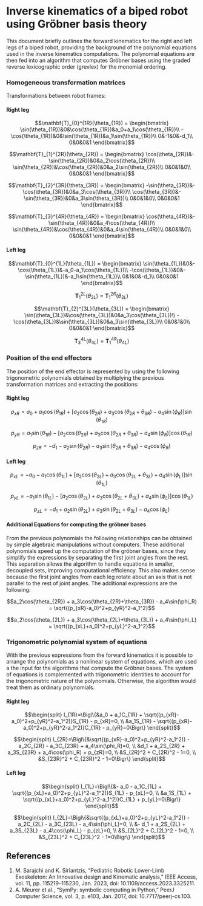 # Inverse kinematics of a biped robot using Gröbner basis theory

This document briefly outlines the forward kinematics for the right and left legs of a biped robot, providing the background of the polynomial equations used in the inverse kinematics computations. The polynomial equations are then fed into an algorithm that computes Gröbner bases using the graded reverse lexicographic order (grevlex) for the monomial ordering.

### Homogeneous transformation matrices

Transformations between robot frames:

#### Right leg

```math
\mathbf{T}_{0}^{1R}(\theta_{1R}) = \begin{bmatrix}
    \sin(\theta_{1R})&0&\cos(\theta_{1R})&a_0+a_1\cos(\theta_{1R})\\
    -\cos(\theta_{1R})&0&\sin(\theta_{1R})&a_1\sin(\theta_{1R})\\
    0&-1&0&-d_1\\
    0&0&0&1
\end{bmatrix}
```

```math
\mathbf{T}_{1}^{2R}(\theta_{2R}) = \begin{bmatrix}
    \cos(\theta_{2R})&-\sin(\theta_{2R})&0&a_2\cos(\theta_{2R})\\
    \sin(\theta_{2R})&\cos(\theta_{2R})&0&a_2\sin(\theta_{2R})\\
    0&0&1&0\\
    0&0&0&1
\end{bmatrix}
```

```math
\mathbf{T}_{2}^{3R}(\theta_{3R}) = \begin{bmatrix}
    -\sin(\theta_{3R})&-\cos(\theta_{3R})&0&a_3\cos(\theta_{3R})\\
    \cos(\theta_{3R})&-\sin(\theta_{3R})&0&a_3\sin(\theta_{3R})\\
    0&0&1&0\\
    0&0&0&1
\end{bmatrix}
```

```math
\mathbf{T}_{3}^{4R}(\theta_{4R}) = \begin{bmatrix}
    \cos(\theta_{4R})&-\sin(\theta_{4R})&0&a_4\cos(\theta_{4R})\\
    \sin(\theta_{4R})&\cos(\theta_{4R})&0&a_4\sin(\theta_{4R})\\
    0&0&1&0\\
    0&0&0&1
\end{bmatrix}
```

#### Left leg

```math
\mathbf{T}_{0}^{1L}(\theta_{1L}) = \begin{bmatrix}
    \sin(\theta_{1L})&0&-\cos(\theta_{1L})&-a_0-a_1\cos(\theta_{1L})\\
    -\cos(\theta_{1L})&0&-\sin(\theta_{1L})&-a_1\sin(\theta_{1L})\\
    0&1&0&-d_1\\
    0&0&0&1
\end{bmatrix}
```

```math
\mathbf{T}_{1}^{2L}(\theta_{2L}) = \mathbf{T}_{1}^{2R}(\theta_{2L})
```

```math
\mathbf{T}_{2}^{3L}(\theta_{3L}) = \begin{bmatrix}
    \sin(\theta_{3L})&\cos(\theta_{3L})&0&a_3\cos(\theta_{3L})\\
    -\cos(\theta_{3L})&\sin(\theta_{3L})&0&a_3\sin(\theta_{3L})\\
    0&0&1&0\\
    0&0&0&1
\end{bmatrix}
```

```math
\mathbf{T}_{3}^{4L}(\theta_{4L}) = \mathbf{T}_{1}^{4R}(\theta_{4L})
```

### Position of the end effectors

The position of the end effector is represented by using the following trigonometric polynomials obtained by multiplying the previous transformation matrices and extracting the positions:

#### Right leg

```math
p_{xR} = a_0 + a_1\cos(\theta_{1R}) + [a_2\cos(\theta_{2R}) + a_3\cos(\theta_{2R}+\theta_{3R}) - a_4\sin(\phi_R)]\sin(\theta_{1R})
```

```math
p_{yR} = a_1\sin(\theta_{1R}) - [a_2\cos(\theta_{2R}) + a_3\cos(\theta_{2R}+\theta_{3R}) - a_4\sin(\phi_R)]\cos(\theta_{1R})
```

```math
p_{zR} = -d_1 - a_2\sin(\theta_{2R}) - a_3\sin(\theta_{2R}+\theta_{3R}) - a_4\cos(\phi_R)
```

#### Left leg

```math
p_{xL} = -a_0 - a_1\cos(\theta_{1L}) + [a_2\cos(\theta_{2L}) + a_3\cos(\theta_{2L}+\theta_{3L}) + a_4\sin(\phi_L)]\sin(\theta_{1L})
```

```math
p_{yL} = -a_1\sin(\theta_{1L}) - [a_2\cos(\theta_{2L}) + a_3\cos(\theta_{2L}+\theta_{3L}) + a_4\sin(\phi_L)]\cos(\theta_{1L})
```

```math
p_{zL} = -d_1 + a_2\sin(\theta_{2L}) + a_3\sin(\theta_{2L}+\theta_{3L}) - a_4\cos(\phi_L)
```

#### Additional Equations for computing the gröbner bases

From the previous polynomials the following relationships can be obtained by simple algebraic manipulations without computers. These additional polynomials speed up the computation of the gröbner bases, since they simplify the expressions by separating the first joint angles from the rest. This separation allows the algorithm to handle equations in smaller, decoupled sets, improving computational efficiency. This also makes sense because the first joint angles from each leg rotate about an axis that is not parallel to the rest of joint angles. The additional expressions are the following:

```math
a_2\cos(\theta_{2R}) + a_3\cos(\theta_{2R}+\theta_{3R}) - a_4\sin(\phi_R) = \sqrt{(p_{xR}-a_0)^2+p_{yR}^2-a_1^2}
```

```math
a_2\cos(\theta_{2L}) + a_3\cos(\theta_{2L}+\theta_{3L}) + a_4\sin(\phi_L) = \sqrt{(p_{xL}+a_0)^2+p_{yL}^2-a_1^2}
```

### Trigonometric polynomial system of equations

With the previous expressions from the forward kinematics it is possible to arrange the polynomials as a nonlinear system of equations, which are used a the input for the algorithms that compute the Gröbner bases. The system of equations is complemented with trigonometric identities to account for the trigonometric nature of the polynomials. Otherwise, the algorithm would treat them as ordinary polynomials.

#### Right leg

```math
\begin{split}
     I_{1R}=\Bigl\{&a_0 + a_1C_{1R} + \sqrt{(p_{xR}-a_0)^2+p_{yR}^2-a_1^2)}S_{1R} - p_{xR}=0, \\
     &a_1S_{1R} - \sqrt{(p_{xR}-a_0)^2+p_{yR}^2-a_1^2)}C_{1R} - p_{yR}=0\Bigr\}
\end{split}
```

```math
\begin{split}
    I_{2R}=\Bigl\{&\sqrt{(p_{xR}-a_0)^2+p_{yR}^2-a_1^2)} - a_2C_{2R} - a_3C_{23R} + a_4\sin(\phi_R)=0, \\
    &d_1 + a_2S_{2R} + a_3S_{23R} + a_4\cos(\phi_R) + p_{zR}=0, \\
    &S_{2R}^2 + C_{2R}^2 - 1=0, \\
    &S_{23R}^2 + C_{23R}^2 - 1=0\Bigr\}
\end{split}
```

#### Left leg

```math
\begin{split}
    I_{1L}=\Bigl\{&- a_0 - a_1C_{1L} + \sqrt{(p_{xL}+a_0)^2+p_{yL}^2-a_1^2)}S_{1L} - p_{xL}=0, \\
    &a_1S_{1L} + \sqrt{(p_{xL}+a_0)^2+p_{yL}^2-a_1^2)}C_{1L} + p_{yL}=0\Bigr\}
\end{split}
```

```math
\begin{split}
    I_{2L}=\Bigl\{&\sqrt{(p_{xL}+a_0)^2+p_{yL}^2-a_1^2)} - a_2C_{2L} - a_3C_{23L} - a_4\sin(\phi_L)=0, \\
    &- d_1 + a_2S_{2L} + a_3S_{23L} - a_4\cos(\phi_L) - p_{zL}=0, \\
    &S_{2L}^2 + C_{2L}^2 - 1=0, \\
    &S_{23L}^2 + C_{23L}^2 - 1=0\Bigr\}
\end{split}
```

## References

1. M. Sarajchi and K. Sirlantzis, “Pediatric Robotic Lower-Limb Exoskeleton: An Innovative design and Kinematic analysis,” IEEE Access, vol. 11, pp. 115219–115230, Jan. 2023, doi: 10.1109/access.2023.3325211.
2. A. Meurer et al., “SymPy: symbolic computing in Python,” PeerJ Computer Science, vol. 3, p. e103, Jan. 2017, doi: 10.7717/peerj-cs.103.
